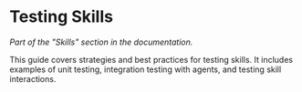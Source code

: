 # Testing Skills

_Part of the "Skills" section in the documentation._

This guide covers strategies and best practices for testing skills. It includes examples of unit testing, integration testing with agents, and testing skill interactions.
